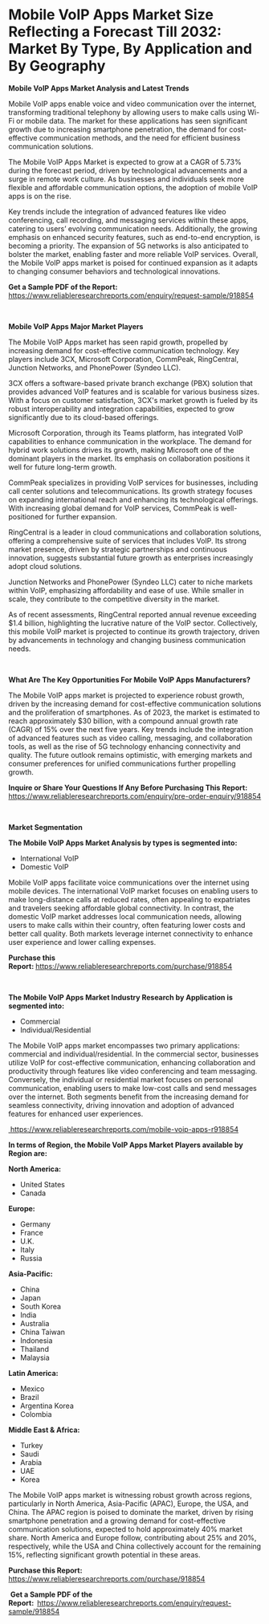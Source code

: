 <p><h1>Mobile VoIP Apps Market Size Reflecting a Forecast Till 2032: Market By Type, By Application and By Geography</h1></p><p><strong>Mobile VoIP Apps Market Analysis and Latest Trends</strong></p>
<p><p>Mobile VoIP apps enable voice and video communication over the internet, transforming traditional telephony by allowing users to make calls using Wi-Fi or mobile data. The market for these applications has seen significant growth due to increasing smartphone penetration, the demand for cost-effective communication methods, and the need for efficient business communication solutions.</p><p>The Mobile VoIP Apps Market is expected to grow at a CAGR of 5.73% during the forecast period, driven by technological advancements and a surge in remote work culture. As businesses and individuals seek more flexible and affordable communication options, the adoption of mobile VoIP apps is on the rise. </p><p>Key trends include the integration of advanced features like video conferencing, call recording, and messaging services within these apps, catering to users’ evolving communication needs. Additionally, the growing emphasis on enhanced security features, such as end-to-end encryption, is becoming a priority. The expansion of 5G networks is also anticipated to bolster the market, enabling faster and more reliable VoIP services. Overall, the Mobile VoIP apps market is poised for continued expansion as it adapts to changing consumer behaviors and technological innovations.</p></p>
<p><strong>Get a Sample PDF of the Report:&nbsp;</strong> <a href="https://www.reliableresearchreports.com/enquiry/request-sample/918854?utm_campaign=3350&utm_medium=2&utm_source=Github&utm_content=ia&utm_term=16042025&utm_id=mobile-voip-apps">https://www.reliableresearchreports.com/enquiry/request-sample/918854</a></p>
<p>&nbsp;</p>
<p><strong>Mobile VoIP Apps Major Market Players</strong></p>
<p><p>The Mobile VoIP Apps market has seen rapid growth, propelled by increasing demand for cost-effective communication technology. Key players include 3CX, Microsoft Corporation, CommPeak, RingCentral, Junction Networks, and PhonePower (Syndeo LLC).</p><p>3CX offers a software-based private branch exchange (PBX) solution that provides advanced VoIP features and is scalable for various business sizes. With a focus on customer satisfaction, 3CX's market growth is fueled by its robust interoperability and integration capabilities, expected to grow significantly due to its cloud-based offerings.</p><p>Microsoft Corporation, through its Teams platform, has integrated VoIP capabilities to enhance communication in the workplace. The demand for hybrid work solutions drives its growth, making Microsoft one of the dominant players in the market. Its emphasis on collaboration positions it well for future long-term growth.</p><p>CommPeak specializes in providing VoIP services for businesses, including call center solutions and telecommunications. Its growth strategy focuses on expanding international reach and enhancing its technological offerings. With increasing global demand for VoIP services, CommPeak is well-positioned for further expansion.</p><p>RingCentral is a leader in cloud communications and collaboration solutions, offering a comprehensive suite of services that includes VoIP. Its strong market presence, driven by strategic partnerships and continuous innovation, suggests substantial future growth as enterprises increasingly adopt cloud solutions.</p><p>Junction Networks and PhonePower (Syndeo LLC) cater to niche markets within VoIP, emphasizing affordability and ease of use. While smaller in scale, they contribute to the competitive diversity in the market.</p><p>As of recent assessments, RingCentral reported annual revenue exceeding $1.4 billion, highlighting the lucrative nature of the VoIP sector. Collectively, this mobile VoIP market is projected to continue its growth trajectory, driven by advancements in technology and changing business communication needs.</p></p>
<p>&nbsp;</p>
<p><strong>What Are The Key Opportunities For Mobile VoIP Apps Manufacturers?</strong></p>
<p><p>The Mobile VoIP apps market is projected to experience robust growth, driven by the increasing demand for cost-effective communication solutions and the proliferation of smartphones. As of 2023, the market is estimated to reach approximately $30 billion, with a compound annual growth rate (CAGR) of 15% over the next five years. Key trends include the integration of advanced features such as video calling, messaging, and collaboration tools, as well as the rise of 5G technology enhancing connectivity and quality. The future outlook remains optimistic, with emerging markets and consumer preferences for unified communications further propelling growth.</p></p>
<p><strong>Inquire or Share Your Questions If Any Before Purchasing This Report:</strong> <a href="https://www.reliableresearchreports.com/enquiry/pre-order-enquiry/918854?utm_campaign=3350&utm_medium=2&utm_source=Github&utm_content=ia&utm_term=16042025&utm_id=mobile-voip-apps">https://www.reliableresearchreports.com/enquiry/pre-order-enquiry/918854</a></p>
<p>&nbsp;</p>
<p><strong>Market Segmentation</strong></p>
<p><strong>The Mobile VoIP Apps Market Analysis by types is segmented into:</strong></p>
<p><ul><li>International VoIP</li><li>Domestic VoIP</li></ul></p>
<p><p>Mobile VoIP apps facilitate voice communications over the internet using mobile devices. The international VoIP market focuses on enabling users to make long-distance calls at reduced rates, often appealing to expatriates and travelers seeking affordable global connectivity. In contrast, the domestic VoIP market addresses local communication needs, allowing users to make calls within their country, often featuring lower costs and better call quality. Both markets leverage internet connectivity to enhance user experience and lower calling expenses.</p></p>
<p><strong>Purchase this Report:&nbsp;</strong><a href="https://www.reliableresearchreports.com/purchase/918854?utm_campaign=3350&utm_medium=2&utm_source=Github&utm_content=ia&utm_term=16042025&utm_id=mobile-voip-apps">https://www.reliableresearchreports.com/purchase/918854</a></p>
<p>&nbsp;</p>
<p><strong>The Mobile VoIP Apps Market Industry Research by Application is segmented into:</strong></p>
<p><ul><li>Commercial</li><li>Individual/Residential</li></ul></p>
<p><p>The Mobile VoIP apps market encompasses two primary applications: commercial and individual/residential. In the commercial sector, businesses utilize VoIP for cost-effective communication, enhancing collaboration and productivity through features like video conferencing and team messaging. Conversely, the individual or residential market focuses on personal communication, enabling users to make low-cost calls and send messages over the internet. Both segments benefit from the increasing demand for seamless connectivity, driving innovation and adoption of advanced features for enhanced user experiences.</p></p>
<p><a href="https://www.reliableresearchreports.com/mobile-voip-apps-r918854?utm_campaign=3350&utm_medium=2&utm_source=Github&utm_content=ia&utm_term=16042025&utm_id=mobile-voip-apps">&nbsp;https://www.reliableresearchreports.com/mobile-voip-apps-r918854</a></p>
<p><strong>In terms of Region, the Mobile VoIP Apps Market Players available by Region are:</strong></p>
<p>
    <p> <strong> North America: </strong>
        <ul>
            <li>United States</li>
            <li>Canada</li>
        </ul>
        </p> 
    <p> <strong> Europe: </strong>
        <ul>
            <li>Germany</li>
            <li>France</li>
            <li>U.K.</li>
            <li>Italy</li>
            <li>Russia</li>
        </ul>
        </p> 
    <p> <strong> Asia-Pacific: </strong>
        <ul>
            <li>China</li>
            <li>Japan</li>
            <li>South Korea</li>
            <li>India</li>
            <li>Australia</li>
            <li>China Taiwan</li>
            <li>Indonesia</li>
            <li>Thailand</li>
            <li>Malaysia</li>
        </ul>
        </p> 
    <p> <strong> Latin America: </strong>
        <ul>
            <li>Mexico</li>
            <li>Brazil</li>
            <li>Argentina Korea</li>
            <li>Colombia</li>
        </ul>
        </p> 
    <p> <strong> Middle East & Africa: </strong>
        <ul>
            <li>Turkey</li>
            <li>Saudi</li>
            <li>Arabia</li>
            <li>UAE</li>
            <li>Korea</li>
        </ul>
    </p>
    </p>
<p><p>The Mobile VoIP apps market is witnessing robust growth across regions, particularly in North America, Asia-Pacific (APAC), Europe, the USA, and China. The APAC region is poised to dominate the market, driven by rising smartphone penetration and a growing demand for cost-effective communication solutions, expected to hold approximately 40% market share. North America and Europe follow, contributing about 25% and 20%, respectively, while the USA and China collectively account for the remaining 15%, reflecting significant growth potential in these areas.</p></p>
<p><strong>Purchase this Report: </strong><a href="https://www.reliableresearchreports.com/purchase/918854?utm_campaign=3350&utm_medium=2&utm_source=Github&utm_content=ia&utm_term=16042025&utm_id=mobile-voip-apps">https://www.reliableresearchreports.com/purchase/918854</a></p>
<p>&nbsp;<strong>Get a Sample PDF of the Report:&nbsp;&nbsp;</strong><a href="https://www.reliableresearchreports.com/enquiry/request-sample/918854?utm_campaign=3350&utm_medium=2&utm_source=Github&utm_content=ia&utm_term=16042025&utm_id=mobile-voip-apps">https://www.reliableresearchreports.com/enquiry/request-sample/918854</a></p>
<p><strong></strong></p>
<p><p></p><p></p><p></p></p>